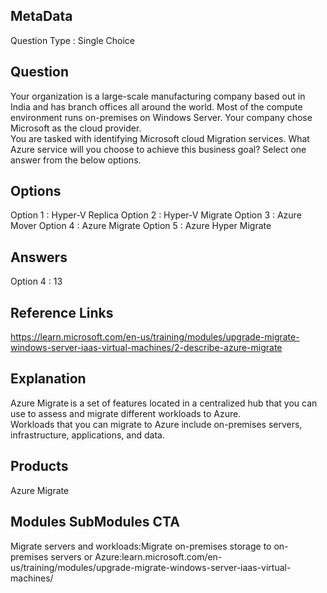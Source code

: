 ## MetaData
Question Type : Single Choice

## Question
Your organization is a large-scale manufacturing company based out in India and has branch offices all around the world. Most of the compute environment runs on-premises on Windows Server. Your company chose Microsoft as the cloud provider. <br>You are tasked with identifying Microsoft cloud Migration services. What Azure service will you choose to achieve this business goal? Select one answer from the below options. 

## Options
Option 1 : Hyper-V Replica 
Option 2 : Hyper-V Migrate
Option 3 : Azure Mover 
Option 4 : Azure Migrate 
Option 5 : Azure Hyper Migrate  

## Answers
Option 4 : 13

## Reference Links
https://learn.microsoft.com/en-us/training/modules/upgrade-migrate-windows-server-iaas-virtual-machines/2-describe-azure-migrate 

## Explanation
Azure Migrate is a set of features located in a centralized hub that you can use to assess and migrate different workloads to Azure.<br>Workloads that you can migrate to Azure include on-premises servers, infrastructure, applications, and data.

## Products 
Azure Migrate

## Modules SubModules CTA
Migrate servers and workloads:Migrate on-premises storage to on-premises servers or Azure:learn.microsoft.com/en-us/training/modules/upgrade-migrate-windows-server-iaas-virtual-machines/
